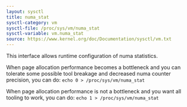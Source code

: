 ```yaml
---
layout: sysctl
title: numa_stat
sysctl-category: vm
sysctl-file: /proc/sys/vm/numa_stat
sysctl-variable: vm.numa_stat
source: https://www.kernel.org/doc/Documentation/sysctl/vm.txt
---
```


This interface allows runtime configuration of numa statistics.

When page allocation performance becomes a bottleneck and you can tolerate
some possible tool breakage and decreased numa counter precision, you can
do:
	`echo 0 > /proc/sys/vm/numa_stat`

When page allocation performance is not a bottleneck and you want all
tooling to work, you can do:
	`echo 1 > /proc/sys/vm/numa_stat`

